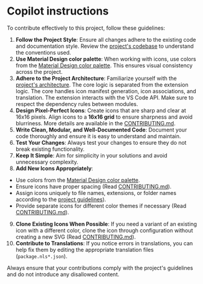 # Copilot instructions

To contribute effectively to this project, follow these guidelines:

1. **Follow the Project Style**: Ensure all changes adhere to the existing code and documentation style. Review the [project's codebase](/) to understand the conventions used.
2. **Use Material Design color palette**: When working with icons, use colors from the [Material Design color palette](/material-colors.yml). This ensures visual consistency across the project.
3. **Adhere to the Project Architecture**: Familiarize yourself with the [project's architecture](/src/architecture.md). The core logic is separated from the extension logic. The core handles icon manifest generation, icon associations, and translation. The extension interacts with the VS Code API. Make sure to respect the dependency rules between modules.
4. **Design Pixel-Perfect Icons**: Create icons that are sharp and clear at 16x16 pixels. Align icons to a **16x16 grid** to ensure sharpness and avoid blurriness. More details are available in the [CONTRIBUTING.md](/CONTRIBUTING.md#pixel-perfect-icons).
5. **Write Clean, Modular, and Well-Documented Code**: Document your code thoroughly and ensure it is easy to understand and maintain.
6. **Test Your Changes**: Always test your changes to ensure they do not break existing functionality.
7. **Keep It Simple**: Aim for simplicity in your solutions and avoid unnecessary complexity.
8. **Add New Icons Appropriately**:

- Use colors from the [Material Design color palette](https://material.io/design/color/the-color-system.html).
- Ensure icons have proper spacing (Read [CONTRIBUTING.md](/CONTRIBUTING.md#icon-spacing)).
- Assign icons uniquely to file names, extensions, or folder names according to the [project guidelines](/CONTRIBUTING.md)).
- Provide separate icons for different color themes if necessary (Read [CONTRIBUTING.md](/CONTRIBUTING.md#icons-for-color-themes)).

9. **Clone Existing Icons When Possible**: If you need a variant of an existing icon with a different color, clone the icon through configuration without creating a new SVG (Read [CONTRIBUTING.md](/CONTRIBUTING.md#icon-cloning)).
10. **Contribute to Translations**: If you notice errors in translations, you can help fix them by editing the appropriate translation files (`package.nls*.json`).

Always ensure that your contributions comply with the project's guidelines and do not introduce any disallowed content.
